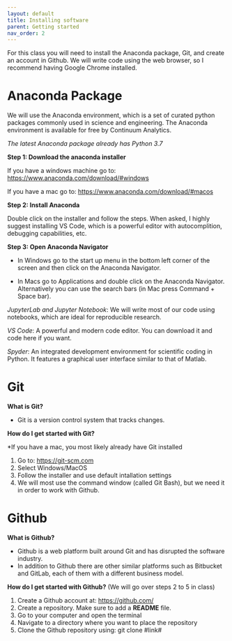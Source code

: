 ```yaml
---
layout: default
title: Installing software
parent: Getting started
nav_order: 2
---
```


For this class you will need to install the Anaconda package, Git, and create an account in Github. We will write code using the web browser, so I recommend having Google Chrome installed.

# Anaconda Package

We will use the Anaconda environment, which is a set of curated python packages commonly used in science and engineering. The Anaconda environment is available for free by Continuum Analytics.

*The latest Anaconda package already has Python 3.7*

**Step 1: Download the anaconda installer**

If you have a windows machine go to: <https://www.anaconda.com/download/#windows>

If you have a mac go to: <https://www.anaconda.com/download/#macos>

**Step 2: Install Anaconda**

Double click on the installer and follow the steps. When asked, I highly suggest installing VS Code, which is a powerful editor with autocomplition, debugging capabilities, etc.

**Step 3: Open Anaconda Navigator**

* In Windows go to the start up menu in the bottom left corner of the screen and then click on the Anaconda Navigator.

* In Macs go to Applications and double click on the Anaconda Navigator. Alternatively you can use the search bars (in Mac press Command + Space bar).

*JupyterLab and Jupyter Notebook*: We will write most of our code using notebooks, which are ideal for reproducible research.

*VS Code*: A powerful and modern code editor. You can download it and code here if you want.

*Spyder*: An integrated development environment for scientific coding in Python. It features a graphical user interface similar to that of Matlab.


# Git
**What is Git?**
* Git is a version control system that tracks changes.

**How do I get started with Git?**

*If you have a mac, you most likely already have Git installed

1. Go to: https://git-scm.com
2. Select Windows/MacOS
3. Follow the installer and use default intallation settings
4. We will most use the command window (called Git Bash), but we need it in order to work with Github.

# Github

**What is Github?**
* Github is a web platform built around Git and has disrupted the software industry. 
* In addition to Github there are other similar platforms such as Bitbucket and GitLab, each of them with a different business model.

**How do I get started with Github?**
(We will go over steps 2 to 5 in class)
1. Create a Github account at: https://github.com/
2. Create a repository. Make sure to add a **README** file.
3. Go to your computer and open the terminal
4. Navigate to a directory where you want to place the repository
5. Clone the Github repository using: git clone #link#